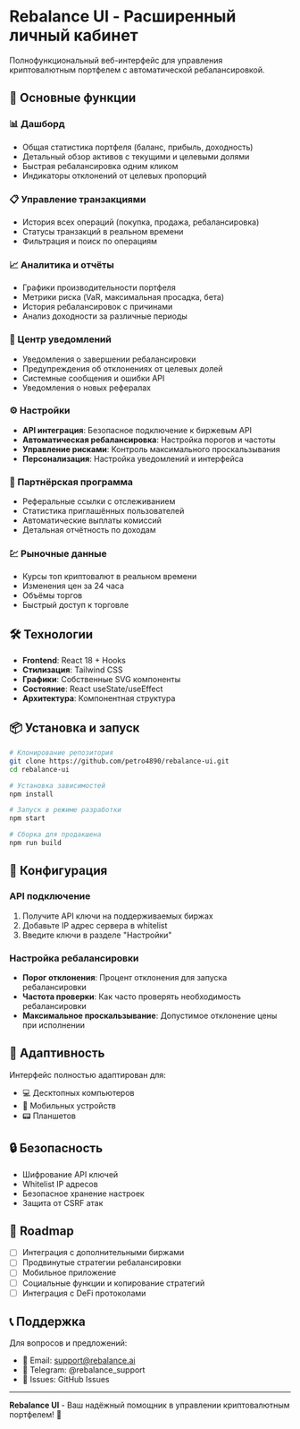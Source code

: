 # Rebalance UI - Расширенный личный кабинет

Полнофункциональный веб-интерфейс для управления криптовалютным портфелем с автоматической ребалансировкой.

## 🚀 Основные функции

### 📊 Дашборд
- Общая статистика портфеля (баланс, прибыль, доходность)
- Детальный обзор активов с текущими и целевыми долями
- Быстрая ребалансировка одним кликом
- Индикаторы отклонений от целевых пропорций

### 📋 Управление транзакциями
- История всех операций (покупка, продажа, ребалансировка)
- Статусы транзакций в реальном времени
- Фильтрация и поиск по операциям

### 📈 Аналитика и отчёты
- Графики производительности портфеля
- Метрики риска (VaR, максимальная просадка, бета)
- История ребалансировок с причинами
- Анализ доходности за различные периоды

### 🔔 Центр уведомлений
- Уведомления о завершении ребалансировки
- Предупреждения об отклонениях от целевых долей
- Системные сообщения и ошибки API
- Уведомления о новых рефералах

### ⚙️ Настройки
- **API интеграция**: Безопасное подключение к биржевым API
- **Автоматическая ребалансировка**: Настройка порогов и частоты
- **Управление рисками**: Контроль максимального проскальзывания
- **Персонализация**: Настройка уведомлений и интерфейса

### 🤝 Партнёрская программа
- Реферальные ссылки с отслеживанием
- Статистика приглашённых пользователей
- Автоматические выплаты комиссий
- Детальная отчётность по доходам

### 💹 Рыночные данные
- Курсы топ криптовалют в реальном времени
- Изменения цен за 24 часа
- Объёмы торгов
- Быстрый доступ к торговле

## 🛠 Технологии

- **Frontend**: React 18 + Hooks
- **Стилизация**: Tailwind CSS
- **Графики**: Собственные SVG компоненты
- **Состояние**: React useState/useEffect
- **Архитектура**: Компонентная структура

## 📦 Установка и запуск

```bash
# Клонирование репозитория
git clone https://github.com/petro4890/rebalance-ui.git
cd rebalance-ui

# Установка зависимостей
npm install

# Запуск в режиме разработки
npm start

# Сборка для продакшена
npm run build
```

## 🔧 Конфигурация

### API подключение
1. Получите API ключи на поддерживаемых биржах
2. Добавьте IP адрес сервера в whitelist
3. Введите ключи в разделе "Настройки"

### Настройка ребалансировки
- **Порог отклонения**: Процент отклонения для запуска ребалансировки
- **Частота проверки**: Как часто проверять необходимость ребалансировки
- **Максимальное проскальзывание**: Допустимое отклонение цены при исполнении

## 📱 Адаптивность

Интерфейс полностью адаптирован для:
- 💻 Десктопных компьютеров
- 📱 Мобильных устройств
- 📟 Планшетов

## 🔒 Безопасность

- Шифрование API ключей
- Whitelist IP адресов
- Безопасное хранение настроек
- Защита от CSRF атак

## 🎯 Roadmap

- [ ] Интеграция с дополнительными биржами
- [ ] Продвинутые стратегии ребалансировки
- [ ] Мобильное приложение
- [ ] Социальные функции и копирование стратегий
- [ ] Интеграция с DeFi протоколами

## 📞 Поддержка

Для вопросов и предложений:
- 📧 Email: support@rebalance.ai
- 💬 Telegram: @rebalance_support
- 🐛 Issues: GitHub Issues

---

**Rebalance UI** - Ваш надёжный помощник в управлении криптовалютным портфелем! 🚀

